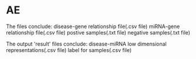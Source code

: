 # AE



The files conclude:
	disease-gene relationship file(.csv file)
	miRNA-gene relationship file(.csv file)
	postive samples(.txt file)
	negative samples(.txt file)
		
The output 'result' files conclude: 
	disease-miRNA low dimensional representations(.csv file)
	label for samples(.csv file)





